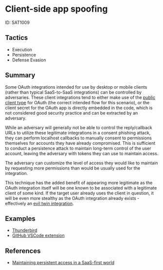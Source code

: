 # Client-side app spoofing
ID: SAT1009

## Tactics
* Execution
* Persistence
* Defense Evasion

## Summary
Some OAuth integrations intended for use by desktop or mobile clients (rather than typical SaaS-to-SaaS integrations) can be controlled by adversaries. These client integrations tend to either make use of the [public client type](https://oauth.net/2/client-types/) for OAuth (the correct intended flow for this scenario), or the client secret for the OAuth app is directly embedded in the code, which is not considered good security practice and can be extracted by an adversary.

While an adversary will generally not be able to control the reply/callback URLs to utilize these legitimate integrations in a consent phishing attack, they can perform localhost callbacks to manually consent to permissions themselves for accounts they have already compromised. This is sufficient to conduct a persistence attack to maintain long-term control of the user account, leaving the adversary with tokens they can use to maintain access.

The adversary can customize the level of access they would like to maintain by requesting more permissions than would be usually used for the integration.

This technique has the added benefit of appearing more legitimate as the OAuth integration itself will be one known to be associated with a legitimate client of some kind. If the target user already uses the client in question, it will be even more stealthy as the OAuth integration already exists - effectively an [evil twin integration](../evil_twin_integrations/description.md).

## Examples
* [Thunderbird](examples/thunderbird.md)
* [GitHub VSCode extension](examples/github_vscode.md)

## References

* [Maintaining persistent access in a SaaS-first world](https://pushsecurity.com/blog/maintaining-persistent-access-in-a-saas-first-world)